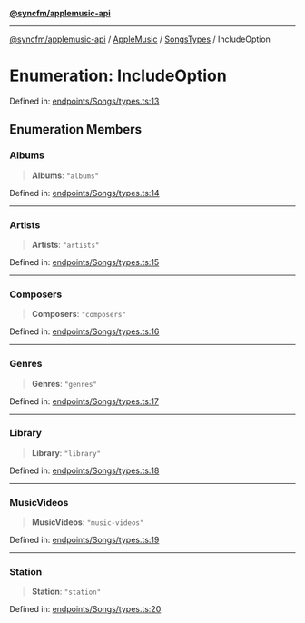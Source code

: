 [**@syncfm/applemusic-api**](../../../../../../README.md)

***

[@syncfm/applemusic-api](../../../../../../globals.md) / [AppleMusic](../../../README.md) / [SongsTypes](../README.md) / IncludeOption

# Enumeration: IncludeOption

Defined in: [endpoints/Songs/types.ts:13](https://github.com/sync-fm/applemusic-api/blob/9ff258d5e3837a0cb0f9914911c5614d92f344ed/src/endpoints/Songs/types.ts#L13)

## Enumeration Members

### Albums

> **Albums**: `"albums"`

Defined in: [endpoints/Songs/types.ts:14](https://github.com/sync-fm/applemusic-api/blob/9ff258d5e3837a0cb0f9914911c5614d92f344ed/src/endpoints/Songs/types.ts#L14)

***

### Artists

> **Artists**: `"artists"`

Defined in: [endpoints/Songs/types.ts:15](https://github.com/sync-fm/applemusic-api/blob/9ff258d5e3837a0cb0f9914911c5614d92f344ed/src/endpoints/Songs/types.ts#L15)

***

### Composers

> **Composers**: `"composers"`

Defined in: [endpoints/Songs/types.ts:16](https://github.com/sync-fm/applemusic-api/blob/9ff258d5e3837a0cb0f9914911c5614d92f344ed/src/endpoints/Songs/types.ts#L16)

***

### Genres

> **Genres**: `"genres"`

Defined in: [endpoints/Songs/types.ts:17](https://github.com/sync-fm/applemusic-api/blob/9ff258d5e3837a0cb0f9914911c5614d92f344ed/src/endpoints/Songs/types.ts#L17)

***

### Library

> **Library**: `"library"`

Defined in: [endpoints/Songs/types.ts:18](https://github.com/sync-fm/applemusic-api/blob/9ff258d5e3837a0cb0f9914911c5614d92f344ed/src/endpoints/Songs/types.ts#L18)

***

### MusicVideos

> **MusicVideos**: `"music-videos"`

Defined in: [endpoints/Songs/types.ts:19](https://github.com/sync-fm/applemusic-api/blob/9ff258d5e3837a0cb0f9914911c5614d92f344ed/src/endpoints/Songs/types.ts#L19)

***

### Station

> **Station**: `"station"`

Defined in: [endpoints/Songs/types.ts:20](https://github.com/sync-fm/applemusic-api/blob/9ff258d5e3837a0cb0f9914911c5614d92f344ed/src/endpoints/Songs/types.ts#L20)

